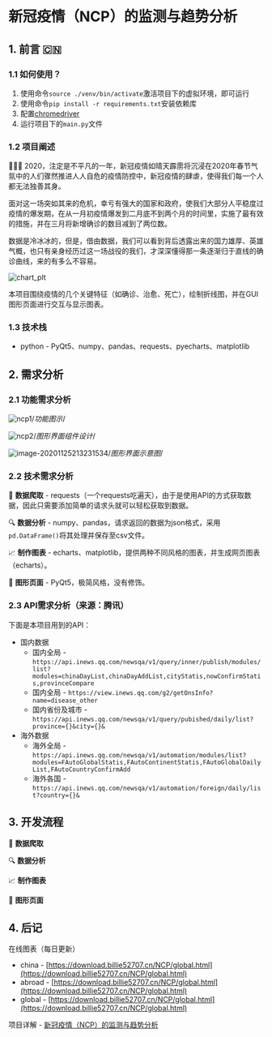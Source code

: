# 新冠疫情（NCP）的监测与趋势分析

## 1. 前言 🇨🇳

### 1.1 如何使用？

1. 使用命令`source ./venv/bin/activate`激活项目下的虚拟环境，即可运行
2. 使用命令`pip install -r requirements.txt`安装依赖库
3. 配置[chromedriver](https://api.inews.qq.com/newsqa/v1/query/inner/publish/modules/list?modules=chinaDayList,chinaDayAddList,cityStatis,nowConfirmStatis,provinceCompare) 
4. 运行项目下的`main.py`文件

### 1.2 项目阐述

👨🏻‍💻 2020，注定是不平凡的一年，新冠疫情如晴天霹雳将沉浸在2020年春节气氛中的人们骤然推进人人自危的疫情防控中，新冠疫情的肆虐，使得我们每一个人都无法独善其身。

​	面对这一场突如其来的危机，幸亏有强大的国家和政府，使我们大部分人平稳度过疫情的爆发期，在从一月初疫情爆发到二月底不到两个月的时间里，实施了最有效的措施，并在三月将新增确诊的数目减到了两位数。

​	数据是冷冰冰的，但是，借由数据，我们可以看到背后透露出来的国力雄厚、英雄气概，也只有亲身经历过这一场战役的我们，才深深懂得那一条逐渐归于直线的确诊曲线，来的有多么不容易。

![chart_plt](https://billie-s-album.oss-cn-beijing.aliyuncs.com/img/chart_plt.png)

本项目围绕疫情的几个关键特征（如确诊、治愈、死亡），绘制折线图，并在GUI图形页面进行交互与显示图表。

### 1.3 技术栈

- python - PyQt5、numpy、pandas、requests、pyecharts、matplotlib

## 2. 需求分析

### 2.1 功能需求分析

![ncp1](https://billie-s-album.oss-cn-beijing.aliyuncs.com/img/ncp1.png)/*功能图示*/

![ncp2](https://billie-s-album.oss-cn-beijing.aliyuncs.com/img/ncp2.png)/*图形界面组件设计*/

![image-20201125213231534](https://billie-s-album.oss-cn-beijing.aliyuncs.com/img/image-20201125213231534.png)/*图形界面示意图*/

### 2.2 技术需求分析

🐛 **数据爬取** - requests（一个requests吃遍天），由于是使用API的方式获取数据，因此只需要添加简单的请求头就可以轻松获取到数据。

🔍 **数据分析** - numpy、pandas，请求返回的数据为json格式，采用`pd.DataFrame()`将其处理并保存至csv文件。

📈 **制作图表** - echarts、matplotlib，提供两种不同风格的图表，并生成网页图表（echarts）。

📃 **图形页面** - PyQt5，极简风格，没有修饰。

### 2.3 API需求分析（来源：腾讯）

下面是本项目用到的API：

- 国内数据
  - 国内全局 - `https://api.inews.qq.com/newsqa/v1/query/inner/publish/modules/list?modules=chinaDayList,chinaDayAddList,cityStatis,nowConfirmStatis,provinceCompare`
  - 国内全局 - `https://view.inews.qq.com/g2/getOnsInfo?name=disease_other`
  - 国内省份及城市 - `https://api.inews.qq.com/newsqa/v1/query/pubished/daily/list?province={}&city={}&`
- 海外数据
  - 海外全局 - `https://api.inews.qq.com/newsqa/v1/automation/modules/list?modules=FAutoGlobalStatis,FAutoContinentStatis,FAutoGlobalDailyList,FAutoCountryConfirmAdd`
  - 海外各国 - `https://api.inews.qq.com/newsqa/v1/automation/foreign/daily/list?country={}&`

## 3. 开发流程

🐛 **数据爬取** 

🔍 **数据分析** 

📈 **制作图表** 

📃 **图形页面** 

## 4. 后记

在线图表（每日更新）

- china - [https://download.billie52707.cn/NCP/global.html](https://download.billie52707.cn/NCP/global.html)
- abroad - [https://download.billie52707.cn/NCP/global.html](https://download.billie52707.cn/NCP/global.html)
- global - [https://download.billie52707.cn/NCP/global.html](https://download.billie52707.cn/NCP/global.html)

项目详解 - [新冠疫情（NCP）的监测与趋势分析](https://billie52707.cn/posts/2020/11/ncp-readme/)



